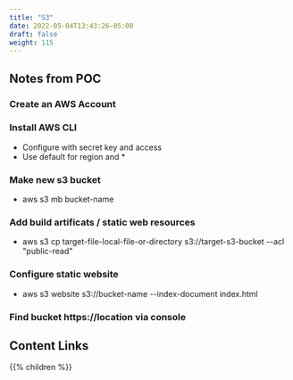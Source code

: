 ```yaml
---
title: "S3"
date: 2022-05-04T13:43:26-05:00
draft: false
weight: 115
---
```


## Notes from POC

### Create an AWS Account

### Install AWS CLI
- Configure with secret key and access
- Use default for region and *

### Make new s3 bucket
- aws s3 mb bucket-name

### Add build artificats / static web resources
- aws s3 cp target-file-local-file-or-directory s3://target-s3-bucket --acl "public-read"

### Configure static website
- aws s3 website s3://bucket-name --index-document index.html

### Find bucket https://location via console


## Content Links

{{% children %}}
